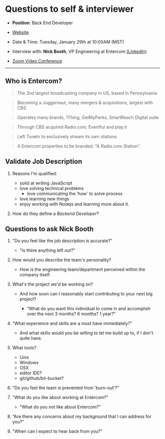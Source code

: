 # Questions to self & interviewer

- **Position**: Back End Developer
- [Website](https://entercom.com/)
- Date & Time: Tuesday, January 29th at 10:00AM (MST)
- Interview with: **Nick Booth**, VP Engineering at Entercom [(LinkedIn)](https://www.linkedin.com/in/nicholas-booth-04092b6a/)

- [Zoom Video Conference](https://zoom.us/j/784267486)

---

## Who is Entercom?

> The 2nd largest broadcasting company in US, based in Pennsylvania.

> Becoming a Juggernaut, many mergers & acquisitions, largest with CBS

> Operates many brands, 1Thing, GetMyPerks, SmartReach Digital suite

> Through CBS acquired Radio.com, Eventful and play.it

> Left TuneIn to exclusively stream its own stations.

> A Entercom properties to be branded: "A Radio.com Station".

## Validate Job Description

1. Reasons I'm qualified:

    - solid at writing JavaScript
    - love solving technical problems
        - love communicating the 'how' to solve process
    - love learning new things
    - enjoy working with Nodejs and learning more about it.

1. How do they define a _Backend Developer_?

## Questions to ask Nick Booth

1. "Do you feel like the job description is accurate?"

    - "Is there anything left out?"

1. How would you describe the team's personality?

    - How is the engineering team/department perceived within the company itself.

1. What's the project we'd be working on?

    - And how soon can I reasonably start contributing to your next big project?

        - “What do you want this individual to come in and accomplish over the next 3 months? 6 months? 1 year?”

1. “What experience and skills are a must have immediately?”

    - And what skills would you be willing to let me build up to, if I don't quite have.

1. What tools?

    - Unix
    - Windows
    - OSX
    - editor IDE?
    - git/github/bit-bucket?

1. "Do you feel the team is prevented from 'burn-out'?"

1. "What do you like about working at Entercom?"

    - "What do you _not_ like about Entercom?"

1. “Are there any concerns about my background that I can address for you?”

1. "When can I expect to hear back from you?"